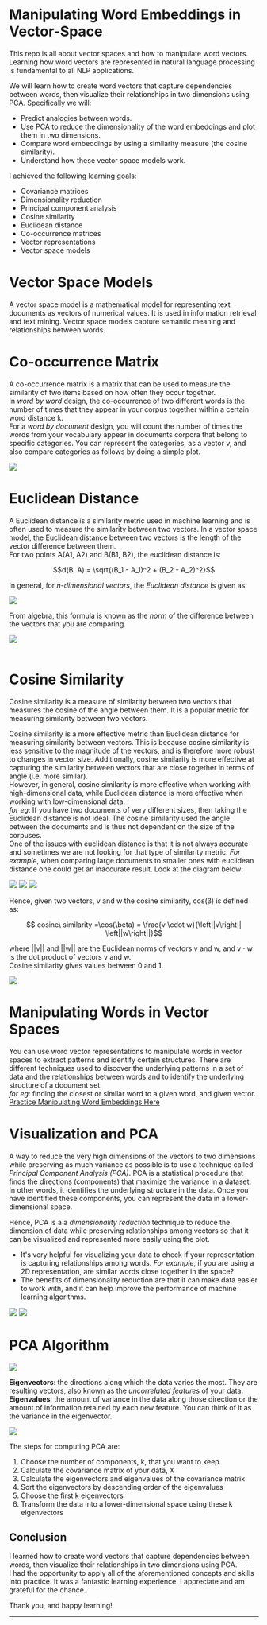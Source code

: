 # Manipulating Word Embeddings in Vector-Space

This repo is all about vector spaces and how to manipulate word vectors. Learning how word vectors are represented in natural language processing is fundamental to all NLP applications.

We will learn how to create word vectors that capture dependencies between words, then visualize their relationships in two dimensions using PCA. Specifically we will:

- Predict analogies between words.
- Use PCA to reduce the dimensionality of the word embeddings and plot them in two dimensions.
- Compare word embeddings by using a similarity measure (the cosine similarity).
- Understand how these vector space models work.

I achieved the following learning goals:
* Covariance matrices
* Dimensionality reduction
* Principal component analysis
* Cosine similarity
* Euclidean distance
* Co-occurrence matrices
* Vector representations
* Vector space models

# Vector Space Models
A vector space model is a mathematical model for representing text documents as vectors of numerical values. It is used in information retrieval and text mining. Vector space models capture semantic meaning and relationships between words.

# Co-occurrence Matrix
A co-occurrence matrix is a matrix that can be used to measure the similarity of two items based on how often they occur together. <br>
In *word by word* design, the co-occurrence of two different words is the number of times that they appear in your corpus together within a certain word distance k. <br>
For a *word by document* design, you will count the number of times the words from your vocabulary appear in documents corpora that belong to specific categories. You can represent the categories, as a vector v, and also compare categories as follows by doing a simple plot.

<img src="images/plot of comparison of categories in vector.jpg">

# Euclidean Distance
A Euclidean distance is a similarity metric used in machine learning and is often used to measure the similarity between two vectors. In a vector space model, the Euclidean distance between two vectors is the length of the vector difference between them.<br>
For two points A(A1, A2) and B(B1, B2), the euclidean distance is:

$$d(B, A) = \sqrt{(B_1 - A_1)^2 + (B_2 - A_2)^2}$$

In general, for *n-dimensional vectors*, the *Euclidean distance* is given as:<br>

<img src="images/euclidean distance for n-dimention vector space.PNG"><br>

From algebra, this formula is known as the *norm* of the difference between the vectors that you are comparing.

<img src="images/Euclidean distance as norm of difference between 2 vectors from algebra.PNG">
<br><br>

# Cosine Similarity
Cosine similarity is a measure of similarity between two vectors that measures the cosine of the angle between them. It is a popular metric for measuring similarity between two vectors.

Cosine similarity is a more effective metric than Euclidean distance for measuring similarity between vectors. This is because cosine similarity is less sensitive to the magnitude of the vectors, and is therefore more robust to changes in vector size. Additionally, cosine similarity is more effective at capturing the similarity between vectors that are close together in terms of angle (i.e. more similar).<br>
However, in general, cosine similarity is more effective when working with high-dimensional data, while Euclidean distance is more effective when working with low-dimensional data.<br>
*for eg*:  If you have two documents of very different sizes, then taking the Euclidean distance is not ideal. The cosine similarity used the angle between the documents and is thus not dependent on the size of the corpuses.<br>
One of the issues with euclidean distance is that it is not always accurate and sometimes we are not looking for that type of similarity metric. *For example*, when comparing large documents to smaller ones with euclidean distance one could get an inaccurate result. Look at the diagram below:

<img src="images/Euclidean distance vs Cosine similarity.PNG">
<img src="images/norm and dot product used in cosine similarity.PNG">
<img src="images/cosine similarity.jpg">

Hence, given two vectors, v and w the cosine similarity, cos(β) is defined as:

$$ cosine\  similarity =\cos(\beta) = \frac{v \cdot w}{\left||v\right|| \left||w\right||}$$

where ||v|| and ||w|| are the Euclidean norms of vectors v and w, and v · w is the dot product of vectors v and w. <br>Cosine similarity gives values between 0 and 1.

<img src="images/cosine similarity between similar and dissimilar vector.JPG">

# Manipulating Words in Vector Spaces
You can use word vector representations to manipulate words in vector spaces to extract patterns and identify certain structures. There are different techniques used to discover the underlying patterns in a set of data and the relationships between words and to identify the underlying structure of a document set.<br>
*for eg*: finding the closest or similar word to a given word, and given vector.<br>
<a href="">Practice Manipulating Word Embeddings Here</a>

# Visualization and PCA
A way to reduce the very high dimensions of the vectors to two dimensions while preserving as much variance as possible is to use a technique called *Principal Component Analysis (PCA)*. PCA is a statistical procedure that finds the directions (components) that maximize the variance in a dataset. In other words, it identifies the underlying structure in the data. Once you have identified these components, you can represent the data in a lower-dimensional space.

Hence, PCA is a a *dimensionality reduction* technique to reduce the dimension of data while preserving relationships among vectors so that it can be visualized and represented more easily using the plot.
* It's very helpful for visualizing your data to check if your representation is capturing relationships among words. *For example*, if you are using a 2D representation, are similar words close together in the space?
* The benefits of dimensionality reduction are that it can make data easier to work with, and it can help improve the performance of machine learning algorithms.

<img src="images/visualization of word vector.JPG">
<img src="images/result of pca ploting vector in 2d.JPG">

# PCA Algorithm
<img src="images/pca working.JPG"/>

**Eigenvectors**: the directions along which the data varies the most. They are resulting vectors, also known as the *uncorrelated features* of your data.<br>
**Eigenvalues**: the amount of variance in the data along those direction or the amount of information retained by each new feature. You can think of it as the variance in the eigenvector. 

<img src="images/pca algorithm.JPG"/>

The steps for computing PCA are:<br>
1) Choose the number of components, k, that you want to keep.
2) Calculate the covariance matrix of your data, X
3) Calculate the eigenvectors and eigenvalues of the covariance matrix
4) Sort the eigenvectors by descending order of the eigenvalues
5) Choose the first k eigenvectors
6) Transform the data into a lower-dimensional space using these k eigenvectors

## Conclusion
I learned how to create word vectors that capture dependencies between words, then visualize their relationships in two dimensions using PCA.<br>
I had the opportunity to apply all of the aforementioned concepts and skills into practice. It was a fantastic learning experience. I appreciate and am grateful for the chance.


Thank you, and happy learning!

---